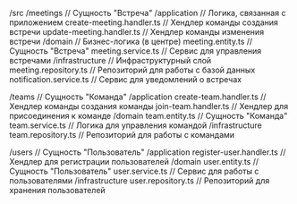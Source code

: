 /src
/meetings                       // Сущность "Встреча"
/application                   // Логика, связанная с приложением
create-meeting.handler.ts    // Хендлер команды создания встречи
update-meeting.handler.ts    // Хендлер команды изменения встречи
/domain                        // Бизнес-логика (в центре)
meeting.entity.ts            // Сущность "Встреча"
meeting.service.ts           // Сервис для управления встречами
/infrastructure                // Инфраструктурный слой
meeting.repository.ts        // Репозиторий для работы с базой данных
notification.service.ts      // Сервис для уведомлений о встречах

/teams                          // Сущность "Команда"
/application
create-team.handler.ts       // Хендлер команды создания команды
join-team.handler.ts         // Хендлер для присоединения к команде
/domain
team.entity.ts               // Сущность "Команда"
team.service.ts              // Логика для управления командой
/infrastructure
team.repository.ts           // Репозиторий для работы с командами

/users                          // Сущность "Пользователь"
/application
register-user.handler.ts     // Хендлер для регистрации пользователей
/domain
user.entity.ts               // Сущность "Пользователь"
user.service.ts              // Сервис для работы с пользователями
/infrastructure
user.repository.ts           // Репозиторий для хранения пользователей